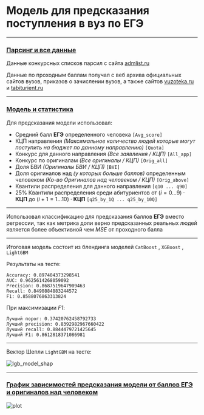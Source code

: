 # Модель для предсказания поступления в вуз по ЕГЭ

---

### [Парсинг и все данные](https://github.com/2reckey/EGE_Score_Admission_Predictor/tree/main/Parser%20%26%20Full%20Data)

Данные конкурсных списков парсил с сайта [admlist.ru](https://web.archive.org/web/20210821061126/http://admlist.ru/)

Данные по проходным баллам получал с веб архива официальных сайтов вузов, приказов о зачислении вузов, а также сайтов [vuzoteka.ru](https://vuzoteka.ru/) и [tabiturient.ru](https://tabiturient.ru/)


---

### [Модель и статистика](https://github.com/2reckey/EGE_Score_Admission_Predictor/tree/main/Stats%20%26%20Prediction%20Model)

Для предсказания модели использовал:

- Средний балл __ЕГЭ__ определенного человека `[Avg_score]`
- КЦП направления _(Максимальное количество людей которые могут поступить на бюджет по данному направлению)_ `[Quota]`
- Конкурс для данного направления _(Все заявления / КЦП)_ `[All_app]`
- Конкурс по оригиналам _(Все оригиналы / КЦП)_ `[Orig_all]`
- Доля БВИ _(Оригиналы БВИ / КЦП)_ `[BVI]`
- Доля оригиналов над _(у которых больше баллов)_ определенным человеком _(Ко-во Оригиналов над человеком / КЦП)_ `[Orig_above]`
- Квантили распределения для данного направления `[q10 ... q90]`
- 25% Квантили распределения среди абитуриентов от $(i = 0 \dots 9) \cdot \textbf{КЦП}$ до $(i + 1 = 1 \dots 10) \cdot \textbf{КЦП}$  `[q25_by_1Q ... q25_by_10Q]`

---

Использовал классификацию для предсказания баллов __ЕГЭ__ вместо регрессии, так как метрика доли верно предсказанных реальных людей является более объективной чем _MSE_ от проходного балла

---

Итоговая модель состоит из блендинга моделей  `CatBoost` , `XGBoost` , `LightGBM`

Результаты на тесте:

```
Accuracy: 0.897404373298541
AUC: 0.9625614268059092
Precision: 0.8687519647909463
Recall: 0.8490884883244572
F1: 0.8588076863313824
```

При максимизации _F1_:

```
Лучший порог: 0.37420762458792733
Лучший precision: 0.8392982967660422
Лучший recall: 0.8844479721425645
Лучший F1: 0.8612818371086981
```

---

Вектор Шепли `LightGBM` на тесте:

![lgb_model_shap](https://github.com/2reckey/EGE_Score_Admission_Predictor/blob/main/Stats%20%26%20Prediction%20Model/Assets/Shap/LightGBM_Shap.png)

---
### [График зависимостей предсказания модели от баллов __ЕГЭ__ и оригиналов над человеком](https://github.com/2reckey/EGE_Score_Admission_Predictor/tree/main/Stats%20%26%20Prediction%20Model/Assets)
![plot](https://github.com/2reckey/EGE_Score_Admission_Predictor/blob/main/Stats%20%26%20Prediction%20Model/Assets/Test/2018%20-%20%D0%A0%D0%A2%D0%A3%20%D0%9C%D0%98%D0%A0%D0%AD%D0%90%20-%20%D0%98%D0%A2%20-%20%D0%9F%D1%80%D0%BE%D0%B3%D1%80%D0%B0%D0%BC%D0%BC%D0%BD%D0%B0%D1%8F%20%D0%B8%D0%BD%D0%B6%D0%B5%D0%BD%D0%B5%D1%80%D0%B8%D1%8F%20(09.03.04).png)
